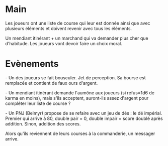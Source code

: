 # Main

Les joueurs ont une liste de course qui leur est donnée ainsi que avec plusieurs éléments et doivent revenir avec tous les éléments.

Un mendiant itinérant + un marchand qui va demander plus cher que d'habitude. Les joueurs vont devoir faire un choix moral.

# Evènements

\- Un des joueurs se fait bousculer. Jet de perception. Sa bourse est remplacée et contient de faux ours d'argent.

\- Un mendiant itinérant demande l'aumône aux joueurs (si refus=1d6 de karma en moins), mais s'ils acceptent, auront-ils assez d'argent pour compléter leur liste de course ?

\- Un PNJ (Belmyr) propose de se refaire avec un jeu de dés : le dé impérial. Premier qui arrive à 80, double pair = 0, double impair = score doublé après addition. Sinon, addition des scores.

Alors qu'ils reviennent de leurs courses à la commanderie, un messager arrive.